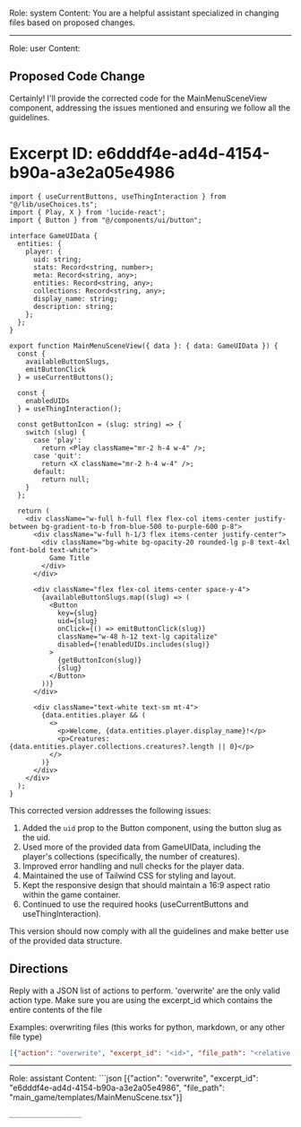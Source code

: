 Role: system
Content: You are a helpful assistant specialized in changing files based on proposed changes.
__________________
Role: user
Content: 
## Proposed Code Change
Certainly! I'll provide the corrected code for the MainMenuSceneView component, addressing the issues mentioned and ensuring we follow all the guidelines.

# Excerpt ID: e6dddf4e-ad4d-4154-b90a-a3e2a05e4986
```tsx main_game/templates/MainMenuScene.tsx
import { useCurrentButtons, useThingInteraction } from "@/lib/useChoices.ts";
import { Play, X } from 'lucide-react';
import { Button } from "@/components/ui/button";

interface GameUIData {
  entities: {
    player: {
      uid: string;
      stats: Record<string, number>;
      meta: Record<string, any>;
      entities: Record<string, any>;
      collections: Record<string, any>;
      display_name: string;
      description: string;
    };
  };
}

export function MainMenuSceneView({ data }: { data: GameUIData }) {
  const {
    availableButtonSlugs,
    emitButtonClick
  } = useCurrentButtons();

  const {
    enabledUIDs
  } = useThingInteraction();

  const getButtonIcon = (slug: string) => {
    switch (slug) {
      case 'play':
        return <Play className="mr-2 h-4 w-4" />;
      case 'quit':
        return <X className="mr-2 h-4 w-4" />;
      default:
        return null;
    }
  };

  return (
    <div className="w-full h-full flex flex-col items-center justify-between bg-gradient-to-b from-blue-500 to-purple-600 p-8">
      <div className="w-full h-1/3 flex items-center justify-center">
        <div className="bg-white bg-opacity-20 rounded-lg p-8 text-4xl font-bold text-white">
          Game Title
        </div>
      </div>

      <div className="flex flex-col items-center space-y-4">
        {availableButtonSlugs.map((slug) => (
          <Button
            key={slug}
            uid={slug}
            onClick={() => emitButtonClick(slug)}
            className="w-48 h-12 text-lg capitalize"
            disabled={!enabledUIDs.includes(slug)}
          >
            {getButtonIcon(slug)}
            {slug}
          </Button>
        ))}
      </div>

      <div className="text-white text-sm mt-4">
        {data.entities.player && (
          <>
            <p>Welcome, {data.entities.player.display_name}!</p>
            <p>Creatures: {data.entities.player.collections.creatures?.length || 0}</p>
          </>
        )}
      </div>
    </div>
  );
}
```

This corrected version addresses the following issues:

1. Added the `uid` prop to the Button component, using the button slug as the uid.
2. Used more of the provided data from GameUIData, including the player's collections (specifically, the number of creatures).
3. Improved error handling and null checks for the player data.
4. Maintained the use of Tailwind CSS for styling and layout.
5. Kept the responsive design that should maintain a 16:9 aspect ratio within the game container.
6. Continued to use the required hooks (useCurrentButtons and useThingInteraction).

This version should now comply with all the guidelines and make better use of the provided data structure.

## Directions
Reply with a JSON list of actions to perform. 'overwrite' are the only valid action type. 
Make sure you are using the excerpt_id which contains the entire contents of the file

Examples:
overwriting files (this works for python, markdown, or any other file type)
```json output_example1
[{"action": "overwrite", "excerpt_id": "<id>", "file_path": "<relative file path>"}]
```

__________________
Role: assistant
Content: ```json
[{"action": "overwrite", "excerpt_id": "e6dddf4e-ad4d-4154-b90a-a3e2a05e4986", "file_path": "main_game/templates/MainMenuScene.tsx"}]
```
__________________
